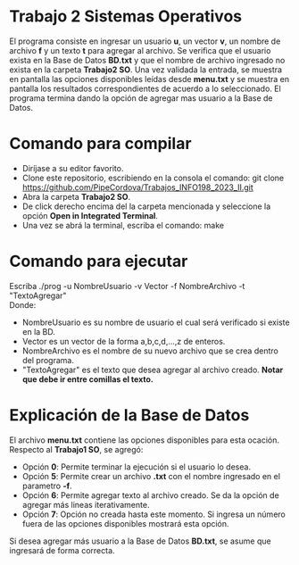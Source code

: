 # Trabajo 2 Sistemas Operativos

El programa consiste en ingresar un usuario **u**, un vector **v**, un nombre de archivo **f** y un texto **t** para agregar al archivo. Se verifica que el usuario exista en la Base de Datos **BD.txt** y que el nombre de archivo ingresado no exista en la carpeta **Trabajo2 SO**. Una vez validada la entrada, se muestra en pantalla las opciones disponibles leídas desde **menu.txt** y se muestra en pantalla los resultados correspondientes de acuerdo a lo seleccionado. El programa termina dando la opción de agregar mas usuario a la Base de Datos.  

# Comando para compilar
- Diríjase a su editor favorito.
- Clone este repositorio, escribiendo en la consola el comando: git clone https://github.com/PipeCordova/Trabajos_INFO198_2023_II.git
- Abra la carpeta **Trabajo2 SO**.
- De click derecho encima del la carpeta mencionada y seleccione la opción **Open in Integrated Terminal**.
- Una vez se abrá la terminal, escriba el comando: make

# Comando para ejecutar
Escriba ./prog -u NombreUsuario -v Vector -f NombreArchivo -t "TextoAgregar"  
Donde:
  - NombreUsuario es su nombre de usuario el cual será verificado si existe en la BD.
  - Vector es un vector de la forma a,b,c,d,...,z de enteros.
  - NombreArchivo es el nombre de su nuevo archivo que se crea dentro del programa.
  - "TextoAgregar" es el texto que desea agregar al archivo creado. **Notar que debe ir entre comillas el texto.**

# Explicación de la Base de Datos  
El archivo **menu.txt** contiene las opciones disponibles para esta ocación. Respecto al **Trabajo1 SO**, se agregó:
  - Opción **0**: Permite terminar la ejecución si el usuario lo desea.
  - Opción **5**: Permite crear un archivo **.txt** con el nombre ingresado en el parametro **-f**.
  - Opción **6**: Permite agregar texto al archivo creado. Se da la opción de agregar más lineas iterativamente.
  - Opción **7**: Opción no creada hasta este momento. Si ingresa un número fuera de las opciones disponibles mostrará esta opción.


Si desea agregar más usuario a la Base de Datos **BD.txt**, se asume que ingresará de forma correcta.




